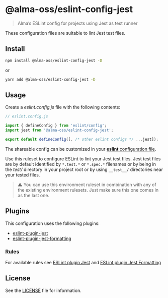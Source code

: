 # @alma-oss/eslint-config-jest

> Alma’s ESLint config for projects using Jest as test runner

These configuration files are suitable to lint Jest test files.

## Install

```bash
npm install @alma-oss/eslint-config-jest -D
```

or

```bash
yarn add @alma-oss/eslint-config-jest -D
```

## Usage

Create a _eslint.config.js_ file with the following contents:

```js
// eslint.config.js

import { defineConfig } from 'eslint/config';
import jest from '@alma-oss/eslint-config-jest';

export default defineConfig([, /* other eslint configs */ ...jest]);
```

The shareable config can be customized in your [**eslint** configuration file](https://eslint.org/docs/user-guide/configuring).

Use this ruleset to configure ESLint to lint your Jest test files. Jest test files are by default identified by `*.test.*` or `*.spec.*` filenames or by being in the _test/_ directory in your project root or by using `__test__/` directories near your tested files.

> ⚠️ You can use this environment ruleset in combination with any of the existing environment rulesets. Just make sure this one comes in as the last one.

## Plugins

This configuration uses the following plugins:

- [eslint-plugin-jest](https://github.com/jest-community/eslint-plugin-jest)
- [eslint-plugin-jest-formatting](https://github.com/dangreenisrael/eslint-plugin-jest-formatting)

### Rules

For available rules see [ESLint plugin Jest](https://github.com/jest-community/eslint-plugin-jest/tree/main/docs/rules) and [ESLint plugin Jest Formatting](https://github.com/dangreenisrael/eslint-plugin-jest-formatting/tree/master/docs/rules)

## License

See the [LICENSE](LICENSE) file for information.
